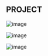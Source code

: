 ## PROJECT
 

![image](https://user-images.githubusercontent.com/92564676/199247650-58b07fe7-644e-458b-9393-ff1f2472aed3.png)


![image](https://user-images.githubusercontent.com/92564676/199247923-5afe572a-4769-4cb3-815e-832282fe5923.png)



![image](https://user-images.githubusercontent.com/92564676/199248117-88780613-543a-42aa-85d5-8e97f0bd0f26.png)
